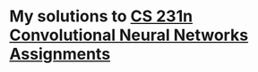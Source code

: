 # My solutions to [CS 231n Convolutional Neural Networks Assignments](https://cs231n.github.io/assignments2017) 


